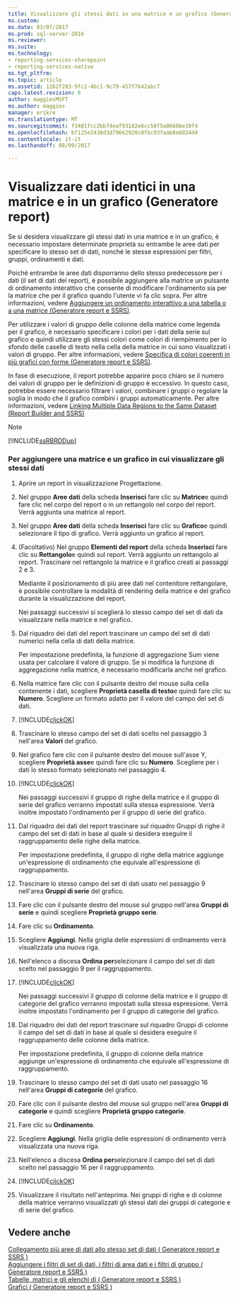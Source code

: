 ```yaml
---
title: Visualizzare gli stessi dati in una matrice e un grafico (Generatore Report) | Documenti Microsoft
ms.custom: 
ms.date: 03/07/2017
ms.prod: sql-server-2016
ms.reviewer: 
ms.suite: 
ms.technology:
- reporting-services-sharepoint
- reporting-services-native
ms.tgt_pltfrm: 
ms.topic: article
ms.assetid: 1262f283-9fc2-4bc1-9c79-457f7642abc7
caps.latest.revision: 6
author: maggiesMSFT
ms.author: maggies
manager: erikre
ms.translationtype: MT
ms.sourcegitcommit: f3481fcc2bb74eaf93182e6cc58f5a06666e10f4
ms.openlocfilehash: bf125e2438d3d79662920c8fbc93faab8e8024d4
ms.contentlocale: it-it
ms.lasthandoff: 08/09/2017

---
```

# <a name="display-the-same-data-on-a-matrix-and-a-chart-report-builder"></a>Visualizzare dati identici in una matrice e in un grafico (Generatore report)
  Se si desidera visualizzare gli stessi dati in una matrice e in un grafico, è necessario impostare determinate proprietà su entrambe le aree dati per specificare lo stesso set di dati, nonché le stesse espressioni per filtri, gruppi, ordinamenti e dati.  
  
 Poiché entrambe le aree dati disporranno dello stesso predecessore per i dati (il set di dati del report), è possibile aggiungere alla matrice un pulsante di ordinamento interattivo che consente di modificare l'ordinamento sia per la matrice che per il grafico quando l'utente vi fa clic sopra. Per altre informazioni, vedere [Aggiungere un ordinamento interattivo a una tabella o a una matrice &#40;Generatore report e SSRS&#41;](../../reporting-services/report-design/add-interactive-sort-to-a-table-or-matrix-report-builder-and-ssrs.md).  
  
 Per utilizzare i valori di gruppo delle colonne della matrice come legenda per il grafico, è necessario specificare i colori per i dati della serie sul grafico e quindi utilizzare gli stessi colori come colori di riempimento per lo sfondo delle caselle di testo nella cella della matrice in cui sono visualizzati i valori di gruppo. Per altre informazioni, vedere [Specifica di colori coerenti in più grafici con forme &#40;Generatore report e SSRS&#41;](../../reporting-services/report-design/specify-consistent-colors-across-multiple-shape-charts-report-builder-and-ssrs.md).  
  
 In fase di esecuzione, il report potrebbe apparire poco chiaro se il numero dei valori di gruppo per le definizioni di gruppo è eccessivo. In questo caso, potrebbe essere necessario filtrare i valori, combinare i gruppi o regolare la soglia in modo che il grafico combini i gruppi automaticamente. Per altre informazioni, vedere [Linking Multiple Data Regions to the Same Dataset &#40;Report Builder and SSRS&#41;](../../reporting-services/report-design/linking-multiple-data-regions-to-the-same-dataset-report-builder-and-ssrs.md)  
  
> [!NOTE]  
>  [!INCLUDE[ssRBRDDup](../../includes/ssrbrddup-md.md)]  
  
### <a name="to-add-a-matrix-and-chart-to-display-the-same-data"></a>Per aggiungere una matrice e un grafico in cui visualizzare gli stessi dati  
  
1.  Aprire un report in visualizzazione Progettazione.  
  
2.  Nel gruppo **Aree dati** della scheda **Inserisci** fare clic su **Matrice**e quindi fare clic nel corpo del report o in un rettangolo nel corpo del report. Verrà aggiunta una matrice al report.  
  
3.  Nel gruppo **Aree dati** della scheda **Inserisci** fare clic su **Grafico**e quindi selezionare il tipo di grafico. Verrà aggiunto un grafico al report.  
  
4.  (Facoltativo) Nel gruppo **Elementi del report** della scheda **Inserisci** fare clic su **Rettangolo**e quindi sul report. Verrà aggiunto un rettangolo al report. Trascinare nel rettangolo la matrice e il grafico creati ai passaggi 2 e 3.  
  
     Mediante il posizionamento di più aree dati nel contenitore rettangolare, è possibile controllare la modalità di rendering della matrice e del grafico durante la visualizzazione del report.  
  
     Nei passaggi successivi si sceglierà lo stesso campo del set di dati da visualizzare nella matrice e nel grafico.  
  
5.  Dal riquadro dei dati del report trascinare un campo del set di dati numerici nella cella di dati della matrice.  
  
     Per impostazione predefinita, la funzione di aggregazione Sum viene usata per calcolare il valore di gruppo. Se si modifica la funzione di aggregazione nella matrice, è necessario modificarla anche nel grafico.  
  
6.  Nella matrice fare clic con il pulsante destro del mouse sulla cella contenente i dati, scegliere **Proprietà casella di testo**e quindi fare clic su **Numero**. Scegliere un formato adatto per il valore del campo del set di dati.  
  
7.  [!INCLUDE[clickOK](../../includes/clickok-md.md)]  
  
8.  Trascinare lo stesso campo del set di dati scelto nel passaggio 3 nell'area **Valori** del grafico.  
  
9. Nel grafico fare clic con il pulsante destro del mouse sull'asse Y, scegliere **Proprietà asse**e quindi fare clic su **Numero**. Scegliere per i dati lo stesso formato selezionato nel passaggio 4.  
  
10. [!INCLUDE[clickOK](../../includes/clickok-md.md)]  
  
     Nei passaggi successivi il gruppo di righe della matrice e il gruppo di serie del grafico verranno impostati sulla stessa espressione. Verrà inoltre impostato l'ordinamento per il gruppo di serie del grafico.  
  
11. Dal riquadro dei dati del report trascinare sul riquadro Gruppi di righe il campo del set di dati in base al quale si desidera eseguire il raggruppamento delle righe della matrice.  
  
     Per impostazione predefinita, il gruppo di righe della matrice aggiunge un'espressione di ordinamento che equivale all'espressione di raggruppamento.  
  
12. Trascinare lo stesso campo del set di dati usato nel passaggio 9 nell'area **Gruppi di serie** del grafico.  
  
13. Fare clic con il pulsante destro del mouse sul gruppo nell'area **Gruppi di serie** e quindi scegliere **Proprietà gruppo serie**.  
  
14. Fare clic su **Ordinamento**.  
  
15. Scegliere **Aggiungi**. Nella griglia delle espressioni di ordinamento verrà visualizzata una nuova riga.  
  
16. Nell'elenco a discesa **Ordina per**selezionare il campo del set di dati scelto nel passaggio 9 per il raggruppamento.  
  
17. [!INCLUDE[clickOK](../../includes/clickok-md.md)]  
  
     Nei passaggi successivi il gruppo di colonne della matrice e il gruppo di categorie del grafico verranno impostati sulla stessa espressione. Verrà inoltre impostato l'ordinamento per il gruppo di categorie del grafico.  
  
18. Dal riquadro dei dati del report trascinare sul riquadro Gruppi di colonne il campo del set di dati in base al quale si desidera eseguire il raggruppamento delle colonne della matrice.  
  
     Per impostazione predefinita, il gruppo di colonne della matrice aggiunge un'espressione di ordinamento che equivale all'espressione di raggruppamento.  
  
19. Trascinare lo stesso campo del set di dati usato nel passaggio 16 nell'area **Gruppi di categorie** del grafico.  
  
20. Fare clic con il pulsante destro del mouse sul gruppo nell'area **Gruppi di categorie** e quindi scegliere **Proprietà gruppo categorie**.  
  
21. Fare clic su **Ordinamento**.  
  
22. Scegliere **Aggiungi**. Nella griglia delle espressioni di ordinamento verrà visualizzata una nuova riga.  
  
23. Nell'elenco a discesa **Ordina per**selezionare il campo del set di dati scelto nel passaggio 16 per il raggruppamento.  
  
24. [!INCLUDE[clickOK](../../includes/clickok-md.md)]  
  
25. Visualizzare il risultato nell'anteprima. Nei gruppi di righe e di colonne della matrice verranno visualizzati gli stessi dati dei gruppi di categorie e di serie del grafico.  
  
## <a name="see-also"></a>Vedere anche  
 [Collegamento più aree di dati allo stesso set di dati &#40; Generatore report e SSRS &#41;](../../reporting-services/report-design/linking-multiple-data-regions-to-the-same-dataset-report-builder-and-ssrs.md)   
 [Aggiungere i filtri di set di dati, i filtri di area dati e i filtri di gruppo &#40; Generatore report e SSRS &#41;](../../reporting-services/report-design/add-dataset-filters-data-region-filters-and-group-filters.md)   
 [Tabelle, matrici e gli elenchi di &#40; Generatore report e SSRS &#41;](../../reporting-services/report-design/tables-matrices-and-lists-report-builder-and-ssrs.md)   
 [Grafici &#40; Generatore report e SSRS &#41;](../../reporting-services/report-design/charts-report-builder-and-ssrs.md)  
  
  
